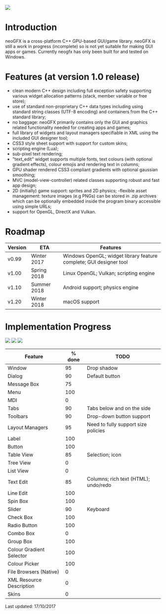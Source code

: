 ![](https://raw.githubusercontent.com/FlibbleMr/neogfx/master/neoGFX.png)

# Introduction
neoGFX is a cross-platform C++ GPU-based GUI/game library.
neoGFX is still a work in progress (incomplete) so is not yet suitable for making GUI apps or games. Currently neogfx has only been built for and tested on Windows.

# Features (at version 1.0 release)
- clean modern C++ design including full exception safety supporting various widget allocation patterns (stack, member variable or free store);
- use of standard non-proprietary C++ data types including using standard string classes (UTF-8 encoding) and containers from the C++ standard library;
- no baggage: neoGFX primarily contains only the GUI and graphics related functionality needed for creating apps and games;
- full library of widgets and layout managers specifiable in XML using the included GUI designer tool;
- CSS3 style sheet support with support for custom skins;
- scripting engine (Lua);
- sub-pixel text rendering;
- "text_edit" widget supports multiple fonts, text colours (with optional gradient effects), colour emojis and rendering text in columns;
- GPU shader rendered CSS3 compliant gradients with optional gaussian smoothing;
- MVC (model-view-controller) related classes supporting robust and fast app design;
- 2D (initially) game support: sprites and 2D physics;
-flexible asset management: texture images (e.g PNGs) can be stored in .zip archives which can be optionally embedded inside the program binary accessible using simple URLs;
- support for OpenGL, DirectX and Vulkan.


# Roadmap

Version | ETA           | Features
--------|---------------|---------------------------------------------------
v0.99   | Winter 2017   | Windows OpenGL; widget library feature complete; GUI designer tool
v1.00   | Spring 2018   | Linux OpenGL; Vulkan; scripting engine
v1.10   | Summer 2018   | Android support; physics engine
v1.20   | Winter 2018   | macOS support

# Implementation Progress

![](http://neogfx.org/temp/bugfix.png)
![](http://neogfx.org/temp/emoji.png)
![](http://neogfx.org/temp/colour_picker_finished.png)

Feature                   | % done  |     TODO
--------------------------|---------|-------------------------------------------------------------------------------
Window                    | 95      |     Drop shadow
Dialog                    | 90      |     Default button
Message Box               | 75      |
Menu                      | 100     | 
MDI                       | 0       |
Tabs                      | 90      |     Tabs below and on the side
Toolbars                  | 90      |     Drop-down button support
Layout Managers           | 95      |     Need to fully support size policies
Label                     | 100     |     
Button                    | 100     |     
Table View                | 85      |     Selection; icon
Tree View                 | 0       |
List View                 | 0       |
Text Edit                 | 85      |     Columns; rich text (HTML); undo/redo
Line Edit                 | 100     |     
Spin Box                  | 100     |
Slider                    | 90      |     Keyboard
Check Box                 | 100     |     
Radio Button              | 100     |
Combo Box                 | 0       |
Group Box                 | 100     |
Colour Gradient Selector  | 100     |
Colour Picker             | 100     |
File Browsers (Native)    | 0       |
XML Resource Description  | 0       |
Skins                     | 0       |

Last updated: 17/10/2017
